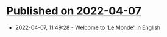 # [Published on 2022-04-07](index.md)

* [2022-04-07, 11:49:28](https://news.ycombinator.com/item?id=30943238) - [Welcome to 'Le Monde' in English](https://www.lemonde.fr/en/about-us/article/2022/04/07/welcome-to-le-monde-in-english_5979903_115.html)
